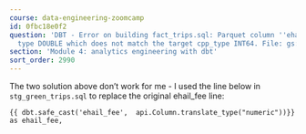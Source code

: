 ```yaml
---
course: data-engineering-zoomcamp
id: 0fbc18e0f2
question: 'DBT - Error on building fact_trips.sql: Parquet column ''ehail_fee'' has
  type DOUBLE which does not match the target cpp_type INT64. File: gs://<gcs bucket>/<table>/green_taxi_2019-01.parquet")'
section: 'Module 4: analytics engineering with dbt'
sort_order: 2990
---
```


The two solution above don’t work for me - I used the line below in `stg_green_trips.sql` to replace the original ehail_fee line:

`{{ dbt.safe_cast('ehail_fee',  api.Column.translate_type("numeric"))}} as ehail_fee,`

